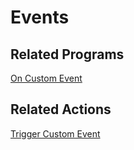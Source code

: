 # Events

## Related Programs

[On Custom Event](../reference/programs.md#on-custom-event)

## Related Actions

[Trigger Custom Event](../reference/actions.md#trigger-custom-event)

